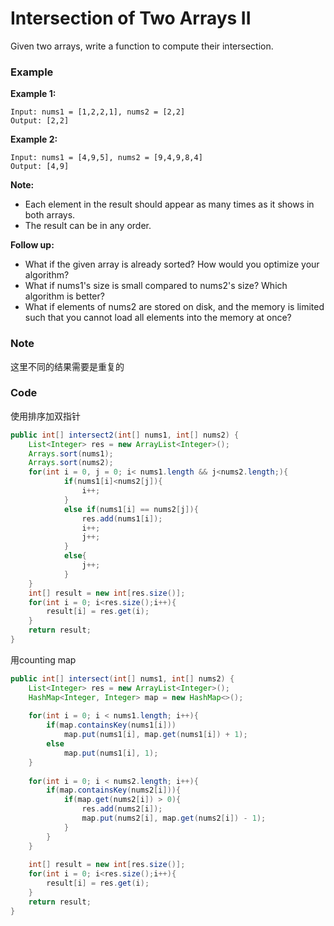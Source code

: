 # Intersection of Two Arrays II

Given two arrays, write a function to compute their intersection.

### Example

**Example 1:**

```
Input: nums1 = [1,2,2,1], nums2 = [2,2]
Output: [2,2]
```

**Example 2:**

```
Input: nums1 = [4,9,5], nums2 = [9,4,9,8,4]
Output: [4,9]
```

**Note:**

* Each element in the result should appear as many times as it shows in both arrays.
* The result can be in any order.

**Follow up:**

* What if the given array is already sorted? How would you optimize your algorithm?
* What if nums1's size is small compared to nums2's size? Which algorithm is better?
* What if elements of nums2 are stored on disk, and the memory is limited such that you cannot load all elements into the memory at once?

### Note

这里不同的结果需要是重复的

### Code

使用排序加双指针

```java
public int[] intersect2(int[] nums1, int[] nums2) {
    List<Integer> res = new ArrayList<Integer>();
    Arrays.sort(nums1);
    Arrays.sort(nums2);
    for(int i = 0, j = 0; i< nums1.length && j<nums2.length;){
            if(nums1[i]<nums2[j]){
                i++;
            }
            else if(nums1[i] == nums2[j]){
                res.add(nums1[i]);
                i++;
                j++;
            }
            else{
                j++;
            }
    }
    int[] result = new int[res.size()];
    for(int i = 0; i<res.size();i++){
        result[i] = res.get(i);
    }
    return result;
}
```

用counting map

```java
public int[] intersect(int[] nums1, int[] nums2) {
    List<Integer> res = new ArrayList<Integer>();
    HashMap<Integer, Integer> map = new HashMap<>();
    
    for(int i = 0; i < nums1.length; i++){
        if(map.containsKey(nums1[i]))
            map.put(nums1[i], map.get(nums1[i]) + 1);
        else
            map.put(nums1[i], 1);
    }
    
    for(int i = 0; i < nums2.length; i++){
        if(map.containsKey(nums2[i])){
            if(map.get(nums2[i]) > 0){
                res.add(nums2[i]);
                map.put(nums2[i], map.get(nums2[i]) - 1);
            }
        }
    }
    
    int[] result = new int[res.size()];
    for(int i = 0; i<res.size();i++){
        result[i] = res.get(i);
    }
    return result;
}
```



